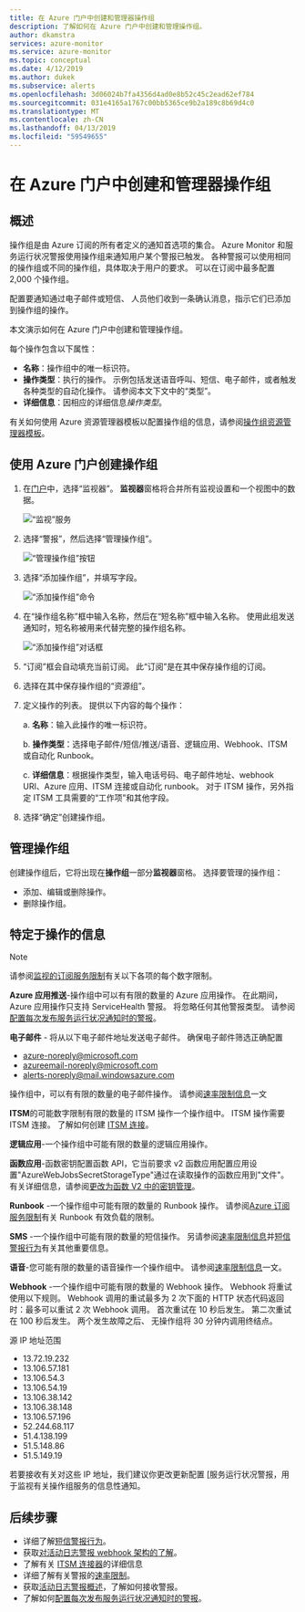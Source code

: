 ```yaml
---
title: 在 Azure 门户中创建和管理器操作组
description: 了解如何在 Azure 门户中创建和管理操作组。
author: dkamstra
services: azure-monitor
ms.service: azure-monitor
ms.topic: conceptual
ms.date: 4/12/2019
ms.author: dukek
ms.subservice: alerts
ms.openlocfilehash: 3d06024b7fa4356d4ad0e8b52c45c2ead62ef784
ms.sourcegitcommit: 031e4165a1767c00bb5365ce9b2a189c8b69d4c0
ms.translationtype: MT
ms.contentlocale: zh-CN
ms.lasthandoff: 04/13/2019
ms.locfileid: "59549655"
---
```

# <a name="create-and-manage-action-groups-in-the-azure-portal"></a>在 Azure 门户中创建和管理器操作组
## <a name="overview"></a>概述 ##
操作组是由 Azure 订阅的所有者定义的通知首选项的集合。 Azure Monitor 和服务运行状况警报使用操作组来通知用户某个警报已触发。 各种警报可以使用相同的操作组或不同的操作组，具体取决于用户的要求。 可以在订阅中最多配置 2,000 个操作组。

配置要通知通过电子邮件或短信、 人员他们收到一条确认消息，指示它们已添加到操作组的操作。

本文演示如何在 Azure 门户中创建和管理操作组。

每个操作包含以下属性：

* **名称**：操作组中的唯一标识符。  
* **操作类型**：执行的操作。 示例包括发送语音呼叫、短信、电子邮件，或者触发各种类型的自动化操作。 请参阅本文下文中的“类型”。 
* **详细信息**：因相应的详细信息*操作类型*。 

有关如何使用 Azure 资源管理器模板以配置操作组的信息，请参阅[操作组资源管理器模板](../../azure-monitor/platform/action-groups-create-resource-manager-template.md)。

## <a name="create-an-action-group-by-using-the-azure-portal"></a>使用 Azure 门户创建操作组 ##
1. 在[门户](https://portal.azure.com)中，选择“监视器”。 **监视器**窗格将合并所有监视设置和一个视图中的数据。

    ![“监视”服务](./media/action-groups/home-monitor.png)
1. 选择“警报”，然后选择“管理操作组”。

    ![“管理操作组”按钮](./media/action-groups/manage-action-groups.png)
1. 选择“添加操作组”，并填写字段。

    ![“添加操作组”命令](./media/action-groups/add-action-group.png)
1. 在“操作组名称”框中输入名称，然后在“短名称”框中输入名称。 使用此组发送通知时，短名称被用来代替完整的操作组名称。

      ![“添加操作组”对话框](./media/action-groups/action-group-define.png)

1. “订阅”框会自动填充当前订阅。 此“订阅”是在其中保存操作组的订阅。

1. 选择在其中保存操作组的“资源组”。

1. 定义操作的列表。 提供以下内容的每个操作：

    a. **名称**：输入此操作的唯一标识符。

    b. **操作类型**：选择电子邮件/短信/推送/语音、逻辑应用、Webhook、ITSM 或自动化 Runbook。

    c. **详细信息**：根据操作类型，输入电话号码、电子邮件地址、webhook URI、Azure 应用、ITSM 连接或自动化 runbook。 对于 ITSM 操作，另外指定 ITSM 工具需要的“工作项”和其他字段。

1. 选择“确定”创建操作组。

## <a name="manage-your-action-groups"></a>管理操作组 ##
创建操作组后，它将出现在**操作组**一部分**监视器**窗格。 选择要管理的操作组：

* 添加、编辑或删除操作。
* 删除操作组。

## <a name="action-specific-information"></a>特定于操作的信息
> [!NOTE]
> 请参阅[监视的订阅服务限制](https://docs.microsoft.com/azure/azure-subscription-service-limits#monitor-limits)有关以下各项的每个数字限制。  

**Azure 应用推送**-操作组中可以有有限的数量的 Azure 应用操作。 在此期间，Azure 应用操作只支持 ServiceHealth 警报。 将忽略任何其他警报类型。 请参阅[配置每次发布服务运行状况通知时的警报](../../azure-monitor/platform/alerts-activity-log-service-notifications.md)。

**电子邮件** - 将从以下电子邮件地址发送电子邮件。 确保电子邮件筛选正确配置
- azure-noreply@microsoft.com
- azureemail-noreply@microsoft.com
- alerts-noreply@mail.windowsazure.com

操作组中，可以有有限的数量的电子邮件操作。 请参阅[速率限制信息](./../../azure-monitor/platform/alerts-rate-limiting.md)一文

**ITSM**的可能数字限制有限的数量的 ITSM 操作一个操作组中。 ITSM 操作需要 ITSM 连接。 了解如何创建 [ITSM 连接](../../azure-monitor/platform/itsmc-overview.md)。

**逻辑应用**-一个操作组中可能有限的数量的逻辑应用操作。

**函数应用**-函数密钥配置函数 API，它当前要求 v2 函数应用配置应用设置"AzureWebJobsSecretStorageType"通过在读取操作的函数应用到"文件"。 有关详细信息，请参阅[更改为函数 V2 中的密钥管理]( https://aka.ms/funcsecrets)。

**Runbook** -一个操作组中可能有限的数量的 Runbook 操作。 请参阅[Azure 订阅服务限制](../../azure-subscription-service-limits.md)有关 Runbook 有效负载的限制。

**SMS** -一个操作组中可能有限的数量的短信操作。 另请参阅[速率限制信息](./../../azure-monitor/platform/alerts-rate-limiting.md)并[短信警报行为](../../azure-monitor/platform/alerts-sms-behavior.md)有关其他重要信息。 

**语音**-您可能有限的数量的语音操作一个操作组中。 请参阅[速率限制信息](./../../azure-monitor/platform/alerts-rate-limiting.md)一文。

**Webhook** -一个操作组中可能有限的数量的 Webhook 操作。 Webhook 将重试使用以下规则。 Webhook 调用的重试最多为 2 次下面的 HTTP 状态代码返回时：最多可以重试 2 次 Webhook 调用。 首次重试在 10 秒后发生。 第二次重试在 100 秒后发生。 两个发生故障之后、 无操作组将 30 分钟内调用终结点。 

源 IP 地址范围
 - 13.72.19.232
 - 13.106.57.181
 - 13.106.54.3
 - 13.106.54.19
 - 13.106.38.142
 - 13.106.38.148
 - 13.106.57.196
 - 52.244.68.117
 - 51.4.138.199
 - 51.5.148.86
 - 51.5.149.19

若要接收有关对这些 IP 地址，我们建议你更改更新配置 [服务运行状况警报，用于监视有关操作组服务的信息性通知。


## <a name="next-steps"></a>后续步骤 ##

* 详细了解[短信警报行为](../../azure-monitor/platform/alerts-sms-behavior.md)。  
* 获取[对活动日志警报 webhook 架构的了解](../../azure-monitor/platform/activity-log-alerts-webhook.md)。  
* 了解有关 [ITSM 连接器](../../azure-monitor/platform/itsmc-overview.md)的详细信息
* 详细了解有关警报的[速率限制](../../azure-monitor/platform/alerts-rate-limiting.md)。
* 获取[活动日志警报概述](../../azure-monitor/platform/alerts-overview.md)，了解如何接收警报。  
* 了解如何[配置每次发布服务运行状况通知时的警报](../../azure-monitor/platform/alerts-activity-log-service-notifications.md)。

